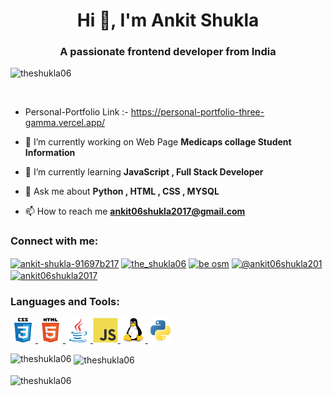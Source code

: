 <h1 align="center">Hi 👋, I'm Ankit Shukla</h1>
<h3 align="center">A passionate frontend developer from India</h3>


<p align="left"> <img src="https://komarev.com/ghpvc/?username=theshukla06&label=Profile%20views&color=0e75b6&style=flat" alt="theshukla06" /> </p>

<p align="left"> <a href="https://twitter.com/" target="blank"><img src="https://img.shields.io/twitter/follow/?logo=twitter&style=for-the-badge" alt="" /></a> </p>

- Personal-Portfolio Link :- https://personal-portfolio-three-gamma.vercel.app/

- 🔭 I’m currently working on Web Page **Medicaps collage Student Information**

- 🌱 I’m currently learning **JavaScript , Full Stack Developer**

- 💬 Ask me about **Python , HTML , CSS , MYSQL**

- 📫 How to reach me **ankit06shukla2017@gmail.com**



<h3 align="left">Connect with me:</h3>
<p align="left">
<a href="https://linkedin.com/in/ankit-shukla-91697b217" target="blank"><img align="center" src="https://raw.githubusercontent.com/rahuldkjain/github-profile-readme-generator/master/src/images/icons/Social/linked-in-alt.svg" alt="ankit-shukla-91697b217" height="30" width="40" /></a>
<a href="https://instagram.com/the_shukla06" target="blank"><img align="center" src="https://raw.githubusercontent.com/rahuldkjain/github-profile-readme-generator/master/src/images/icons/Social/instagram.svg" alt="the_shukla06" height="30" width="40" /></a>
<a href="https://www.youtube.com/c/be osm" target="blank"><img align="center" src="https://raw.githubusercontent.com/rahuldkjain/github-profile-readme-generator/master/src/images/icons/Social/youtube.svg" alt="be osm" height="30" width="40" /></a>
<a href="https://www.hackerrank.com/@ankit06shukla201" target="blank"><img align="center" src="https://raw.githubusercontent.com/rahuldkjain/github-profile-readme-generator/master/src/images/icons/Social/hackerrank.svg" alt="@ankit06shukla201" height="30" width="40" /></a>
<a href="https://www.leetcode.com/ankit06shukla2017" target="blank"><img align="center" src="https://raw.githubusercontent.com/rahuldkjain/github-profile-readme-generator/master/src/images/icons/Social/leet-code.svg" alt="ankit06shukla2017" height="30" width="40" /></a>
</p>

<h3 align="left">Languages and Tools:</h3>
<p align="left"> <a href="https://www.w3schools.com/css/" target="_blank" rel="noreferrer"> <img src="https://raw.githubusercontent.com/devicons/devicon/master/icons/css3/css3-original-wordmark.svg" alt="css3" width="40" height="40"/> </a> <a href="https://www.w3.org/html/" target="_blank" rel="noreferrer"> <img src="https://raw.githubusercontent.com/devicons/devicon/master/icons/html5/html5-original-wordmark.svg" alt="html5" width="40" height="40"/> </a> <a href="https://www.java.com" target="_blank" rel="noreferrer"> <img src="https://raw.githubusercontent.com/devicons/devicon/master/icons/java/java-original.svg" alt="java" width="40" height="40"/> </a> <a href="https://developer.mozilla.org/en-US/docs/Web/JavaScript" target="_blank" rel="noreferrer"> <img src="https://raw.githubusercontent.com/devicons/devicon/master/icons/javascript/javascript-original.svg" alt="javascript" width="40" height="40"/> </a> <a href="https://www.linux.org/" target="_blank" rel="noreferrer"> <img src="https://raw.githubusercontent.com/devicons/devicon/master/icons/linux/linux-original.svg" alt="linux" width="40" height="40"/> </a> <a href="https://www.python.org" target="_blank" rel="noreferrer"> <img src="https://raw.githubusercontent.com/devicons/devicon/master/icons/python/python-original.svg" alt="python" width="40" height="40"/> </a> </p>

<p><img align="left" src="https://github-readme-stats.vercel.app/api/top-langs?username=theshukla06&show_icons=true&locale=en&layout=compact" alt="theshukla06" /></p>

<p>&nbsp;<img align="center" src="https://github-readme-stats.vercel.app/api?username=theshukla06&show_icons=true&locale=en" alt="theshukla06" /></p>

<p><img align="center" src="https://github-readme-streak-stats.herokuapp.com/?user=theshukla06&" alt="theshukla06" /></p>
